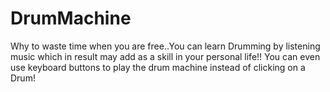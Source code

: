 # DrumMachine
Why to waste time when you are free..You can learn Drumming by listening music which in result may add as a skill in your personal life!!
You can even use keyboard buttons to play the drum machine instead of clicking on a Drum!
